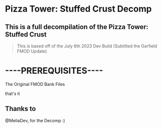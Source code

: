 # Pizza Tower: Stuffed Crust Decomp
## This is a full decompilation of the Pizza Tower: Stuffed Crust 
> This is based off of the July 6th 2023 Dev Build (Subtitled the Garfield FMOD Update)

# ----PREREQUISITES----
The Original FMOD Bank Files

that's it
## Thanks to
@MeliaDev, for the Decomp :)
